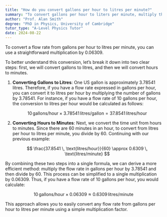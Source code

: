 ```yaml
---
title: "How do you convert gallons per hour to litres per minute?"
summary: "To convert gallons per hour to liters per minute, multiply the gallons per hour value by 0.06309."
author: "Prof. Alan Smith"
degree: "PhD in Physics, University of Cambridge"
tutor_type: "A-Level Physics Tutor"
date: 2024-08-22
---
```


To convert a flow rate from gallons per hour to litres per minute, you can use a straightforward multiplication by $0.06309$.

To better understand this conversion, let’s break it down into two clear steps: first, we will convert gallons to litres, and then we will convert hours to minutes.

1. **Converting Gallons to Litres**: 
   One US gallon is approximately $3.78541$ litres. Therefore, if you have a flow rate expressed in gallons per hour, you can convert it to litres per hour by multiplying the number of gallons by $3.78541$. For instance, if you have a flow rate of $10$ gallons per hour, the conversion to litres per hour would be calculated as follows:

   $$ 
   10 \, \text{gallons/hour} \times 3.78541 \, \text{litres/gallon} = 37.8541 \, \text{litres/hour} 
   $$

2. **Converting Hours to Minutes**: 
   Next, we convert the time unit from hours to minutes. Since there are $60$ minutes in an hour, to convert from litres per hour to litres per minute, you divide by $60$. Continuing with our previous example:

   $$ 
   \frac{37.8541 \, \text{litres/hour}}{60} \approx 0.6309 \, \text{litres/minute} 
   $$

By combining these two steps into a single formula, we can derive a more efficient method: multiply the flow rate in gallons per hour by $3.78541$ and then divide by $60$. This process can be simplified to a single multiplication by $0.06309$. Thus, if you have a flow rate of $10$ gallons per hour, you would calculate:

$$ 
10 \, \text{gallons/hour} \times 0.06309 \approx 0.6309 \, \text{litres/minute} 
$$

This approach allows you to easily convert any flow rate from gallons per hour to litres per minute using a simple multiplication factor.
    